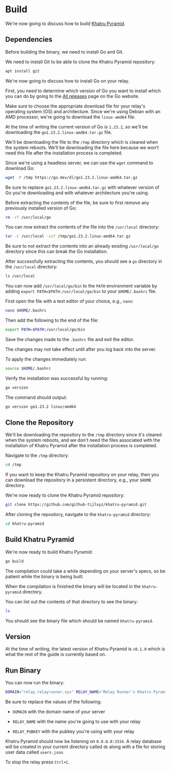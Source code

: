 # Build

We're now going to discuss how to build [Khatru Pyramid](https://github.com/github-tijlxyz/khatru-pyramid "Khatru Pyramid").

## Dependencies

Before building the binary, we need to install Go and Git.

We need to install Git to be able to clone the Khatru Pyramid repository:

```bash
apt install git
```

We're now going to discuss how to install Go on your relay.

First, you need to determine which version of Go you want to install which you can do by going to the [All releases](https://go.dev/dl "All releases") page on the Go website.

Make sure to choose the appropriate download file for your relay's operating system (OS) and architecture. Since we're using Debian with an AMD processor, we're going to download the `linux-amd64` file.

At the time of writing the current version of Go is `1.23.2`, so we'll be downloading the `go1.23.2.linux-amd64.tar.gz` file.

We'll be downloading the file to the `/tmp` directory which is cleared when the system reboots. We’ll be downloading the file here because we won’t need this file after the installation process is completed.

Since we're using a headless server, we can use the `wget` command to download Go:

```bash
wget -P /tmp https://go.dev/dl/go1.23.2.linux-amd64.tar.gz
```

Be sure to replace `go1.23.2.linux-amd64.tar.gz` with whatever version of Go you're downloading and with whatever architecture you're using.

Before extracting the contents of the file, be sure to first remove any previously installed version of Go:

```bash
rm -rf /usr/local/go
```

You can now extract the contents of the file into the `/usr/local` directory:

```bash
tar -C /usr/local -xzf /tmp/go1.23.2.linux-amd64.tar.gz
```

Be sure to not extract the contents into an already existing `/usr/local/go` directory since this can break the Go installation.

After successfully extracting the contents, you should see a `go` directory in the `/usr/local` directory:

```bash
ls /usr/local
```

You can now add `/usr/local/go/bin` to the `PATH` environment variable by adding `export PATH=$PATH:/usr/local/go/bin` to your `$HOME/.bashrc` file.

First open the file with a text editor of your choice, e.g., `nano`:

```bash
nano $HOME/.bashrc
```

Then add the following to the end of the file:

```bash
export PATH=$PATH:/usr/local/go/bin
```

Save the changes made to the `.bashrc` file and exit the editor.

The changes may not take effect until after you log back into the server.

To apply the changes immediately run:

```bash
source $HOME/.bashrc
```

Verify the installation was successful by running:

```bash
go version
```

The command should output:

```bash
go version go1.23.2 linux/amd64
```

## Clone the Repository

We'll be downloading the repository to the `/tmp` directory since it's cleared when the system reboots, and we don't need the files associated with the installation of Khatru Pyramid after the installation process is completed.

Navigate to the `/tmp` directory:

```bash
cd /tmp
```

If you want to keep the Khatru Pyramid repository on your relay, then you can download the repository in a persistent directory, e.g., your `$HOME` directory.

We're now ready to clone the Khatru Pyramid repository:

```bash
git clone https://github.com/github-tijlxyz/khatru-pyramid.git
```

After cloning the repository, navigate to the `khatru-pyramid` directory:

```bash
cd khatru-pyramid
```

## Build Khatru Pyramid

We're now ready to build Khatru Pyramid:

```bash
go build
```

The compilation could take a while depending on your server's specs, so be patient while the binary is being built.

When the compilation is finished the binary will be located in the `khatru-pyramid` directory.

You can list out the contents of that directory to see the binary:

```bash
ls
```

You should see the binary file which should be named `khatru-pyramid`.

## Version

At the time of writing, the latest version of Khatru Pyramid is `v0.1.0` which is what the rest of the guide is currently based on.

## Run Binary

You can now run the binary:

```bash
DOMAIN="relay.relayrunner.xyz" RELAY_NAME="Relay Runner's Khatru Pyramid Relay" RELAY_PUBKEY="3bcbb0f7dea9da9f5b2659ca5da89d5e576215de3885e51bd2474dd1b0c44b16" ./khatru-pyramid
```

Be sure to replace the values of the following:

- `DOMAIN` with the domain name of your server

- `RELAY_NAME` with the name you're going to use with your relay

- `RELAY_PUBKEY` with the pubkey you're using with your relay

Khatru Pyramid should now be listening on `0.0.0.0:3334`. A relay database will be created in your current directory called `db` along with a file for storing user data called `users.json`.

To stop the relay press `Ctrl+C`.

